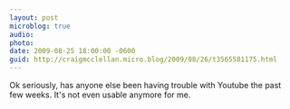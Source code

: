 ```yaml
---
layout: post
microblog: true
audio: 
photo: 
date: 2009-08-25 18:00:00 -0600
guid: http://craigmcclellan.micro.blog/2009/08/26/t3565581175.html
---
```

Ok seriously, has anyone else been having trouble with Youtube the past few weeks.  It's not even usable anymore for me.

